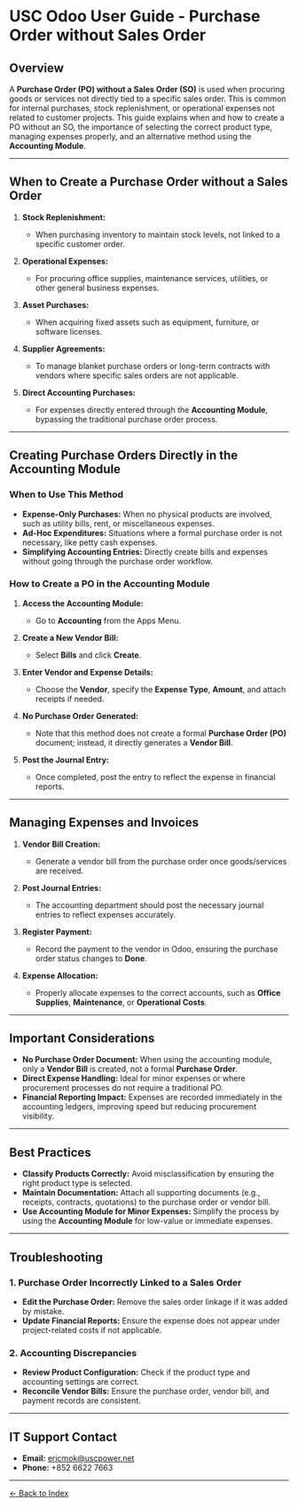# USC Odoo User Guide - Purchase Order without Sales Order

## Overview
A **Purchase Order (PO) without a Sales Order (SO)** is used when procuring goods or services not directly tied to a specific sales order. This is common for internal purchases, stock replenishment, or operational expenses not related to customer projects. This guide explains when and how to create a PO without an SO, the importance of selecting the correct product type, managing expenses properly, and an alternative method using the **Accounting Module**.

---

## When to Create a Purchase Order without a Sales Order

1. **Stock Replenishment:**
      - When purchasing inventory to maintain stock levels, not linked to a specific customer order.

2. **Operational Expenses:**
      - For procuring office supplies, maintenance services, utilities, or other general business expenses.

3. **Asset Purchases:**
      - When acquiring fixed assets such as equipment, furniture, or software licenses.

4. **Supplier Agreements:**
      - To manage blanket purchase orders or long-term contracts with vendors where specific sales orders are not applicable.

5. **Direct Accounting Purchases:**
      - For expenses directly entered through the **Accounting Module**, bypassing the traditional purchase order process.

---

## Creating Purchase Orders Directly in the Accounting Module

### When to Use This Method

- **Expense-Only Purchases:** When no physical products are involved, such as utility bills, rent, or miscellaneous expenses.
- **Ad-Hoc Expenditures:** Situations where a formal purchase order is not necessary, like petty cash expenses.
- **Simplifying Accounting Entries:** Directly create bills and expenses without going through the purchase order workflow.

### How to Create a PO in the Accounting Module

1. **Access the Accounting Module:**
      - Go to **Accounting** from the Apps Menu.

2. **Create a New Vendor Bill:**
      - Select **Bills** and click **Create**.

3. **Enter Vendor and Expense Details:**
      - Choose the **Vendor**, specify the **Expense Type**, **Amount**, and attach receipts if needed.

4. **No Purchase Order Generated:**
      - Note that this method does not create a formal **Purchase Order (PO)** document; instead, it directly generates a **Vendor Bill**.

5. **Post the Journal Entry:**
      - Once completed, post the entry to reflect the expense in financial reports.

---

## Managing Expenses and Invoices

1. **Vendor Bill Creation:**
      - Generate a vendor bill from the purchase order once goods/services are received.

2. **Post Journal Entries:**
      - The accounting department should post the necessary journal entries to reflect expenses accurately.

3. **Register Payment:**
      - Record the payment to the vendor in Odoo, ensuring the purchase order status changes to **Done**.

4. **Expense Allocation:**
      - Properly allocate expenses to the correct accounts, such as **Office Supplies**, **Maintenance**, or **Operational Costs**.

---

## Important Considerations

- **No Purchase Order Document:** When using the accounting module, only a **Vendor Bill** is created, not a formal **Purchase Order**.
- **Direct Expense Handling:** Ideal for minor expenses or where procurement processes do not require a traditional PO.
- **Financial Reporting Impact:** Expenses are recorded immediately in the accounting ledgers, improving speed but reducing procurement visibility.

---

## Best Practices

- **Classify Products Correctly:** Avoid misclassification by ensuring the right product type is selected.
- **Maintain Documentation:** Attach all supporting documents (e.g., receipts, contracts, quotations) to the purchase order or vendor bill.
- **Use Accounting Module for Minor Expenses:** Simplify the process by using the **Accounting Module** for low-value or immediate expenses.

---

## Troubleshooting

### 1. Purchase Order Incorrectly Linked to a Sales Order

- **Edit the Purchase Order:** Remove the sales order linkage if it was added by mistake.
- **Update Financial Reports:** Ensure the expense does not appear under project-related costs if not applicable.

### 2. Accounting Discrepancies

- **Review Product Configuration:** Check if the product type and accounting settings are correct.
- **Reconcile Vendor Bills:** Ensure the purchase order, vendor bill, and payment records are consistent.

---

## IT Support Contact

- **Email:** [ericmok@uscpower.net](mailto:ericmok@uscpower.net)
- **Phone:** +852 6622 7663

---

[<- Back to Index](../../../index.md)

